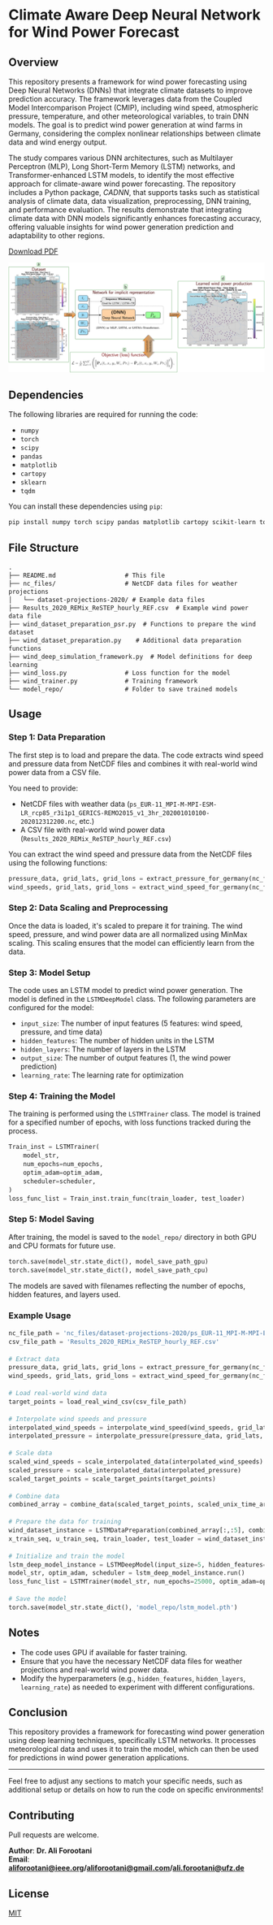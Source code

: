 

# Climate Aware Deep Neural Network for Wind Power Forecast

## Overview


This repository presents a framework for wind power forecasting using Deep Neural Networks (DNNs) that integrate climate datasets to improve prediction accuracy. The framework leverages data from the Coupled Model Intercomparison Project (CMIP), including wind speed, atmospheric pressure, temperature, and other meteorological variables, to train DNN models. The goal is to predict wind power generation at wind farms in Germany, considering the complex nonlinear relationships between climate data and wind energy output.

The study compares various DNN architectures, such as Multilayer Perceptron (MLP), Long Short-Term Memory (LSTM) networks, and Transformer-enhanced LSTM models, to identify the most effective approach for climate-aware wind power forecasting. The repository includes a Python package, *CADNN*, that supports tasks such as statistical analysis of climate data, data visualization, preprocessing, DNN training, and performance evaluation. The results demonstrate that integrating climate data with DNN models significantly enhances forecasting accuracy, offering valuable insights for wind power generation prediction and adaptability to other regions.



[Download PDF](./CADNN.pdf)

![My Image](./CADNN.jpg)

## Dependencies

The following libraries are required for running the code:

- `numpy`
- `torch`
- `scipy`
- `pandas`
- `matplotlib`
- `cartopy`
- `sklearn`
- `tqdm`

You can install these dependencies using `pip`:

```bash
pip install numpy torch scipy pandas matplotlib cartopy scikit-learn tqdm
```

## File Structure

```
.
├── README.md                   # This file
├── nc_files/                   # NetCDF data files for weather projections
│   └── dataset-projections-2020/ # Example data files
├── Results_2020_REMix_ReSTEP_hourly_REF.csv  # Example wind power data file
├── wind_dataset_preparation_psr.py  # Functions to prepare the wind dataset
├── wind_dataset_preparation.py    # Additional data preparation functions
├── wind_deep_simulation_framework.py  # Model definitions for deep learning
├── wind_loss.py                # Loss function for the model
├── wind_trainer.py             # Training framework
└── model_repo/                 # Folder to save trained models
```

## Usage

### Step 1: Data Preparation

The first step is to load and prepare the data. The code extracts wind speed and pressure data from NetCDF files and combines it with real-world wind power data from a CSV file.

You need to provide:

- NetCDF files with weather data (`ps_EUR-11_MPI-M-MPI-ESM-LR_rcp85_r3i1p1_GERICS-REMO2015_v1_3hr_202001010100-202012312200.nc`, etc.)
- A CSV file with real-world wind power data (`Results_2020_REMix_ReSTEP_hourly_REF.csv`)

You can extract the wind speed and pressure data from the NetCDF files using the following functions:

```python
pressure_data, grid_lats, grid_lons = extract_pressure_for_germany(nc_file_path)
wind_speeds, grid_lats, grid_lons = extract_wind_speed_for_germany(nc_file_path)
```

### Step 2: Data Scaling and Preprocessing

Once the data is loaded, it's scaled to prepare it for training. The wind speed, pressure, and wind power data are all normalized using MinMax scaling. This scaling ensures that the model can efficiently learn from the data.

### Step 3: Model Setup

The code uses an LSTM model to predict wind power generation. The model is defined in the `LSTMDeepModel` class. The following parameters are configured for the model:

- `input_size`: The number of input features (5 features: wind speed, pressure, and time data)
- `hidden_features`: The number of hidden units in the LSTM
- `hidden_layers`: The number of layers in the LSTM
- `output_size`: The number of output features (1, the wind power prediction)
- `learning_rate`: The learning rate for optimization

### Step 4: Training the Model

The training is performed using the `LSTMTrainer` class. The model is trained for a specified number of epochs, with loss functions tracked during the process.

```python
Train_inst = LSTMTrainer(
    model_str,
    num_epochs=num_epochs,
    optim_adam=optim_adam,
    scheduler=scheduler,
)
loss_func_list = Train_inst.train_func(train_loader, test_loader)
```

### Step 5: Model Saving

After training, the model is saved to the `model_repo/` directory in both GPU and CPU formats for future use.

```python
torch.save(model_str.state_dict(), model_save_path_gpu)
torch.save(model_str.state_dict(), model_save_path_cpu)
```

The models are saved with filenames reflecting the number of epochs, hidden features, and layers used.

### Example Usage

```python
nc_file_path = 'nc_files/dataset-projections-2020/ps_EUR-11_MPI-M-MPI-ESM-LR_rcp85_r3i1p1_GERICS-REMO2015_v1_3hr_202001010100-202012312200.nc'
csv_file_path = 'Results_2020_REMix_ReSTEP_hourly_REF.csv'

# Extract data
pressure_data, grid_lats, grid_lons = extract_pressure_for_germany(nc_file_path)
wind_speeds, grid_lats, grid_lons = extract_wind_speed_for_germany(nc_file_path)

# Load real-world wind data
target_points = load_real_wind_csv(csv_file_path)

# Interpolate wind speeds and pressure
interpolated_wind_speeds = interpolate_wind_speed(wind_speeds, grid_lats, grid_lons, target_points)
interpolated_pressure = interpolate_pressure(pressure_data, grid_lats, grid_lons, target_points)

# Scale data
scaled_wind_speeds = scale_interpolated_data(interpolated_wind_speeds)
scaled_pressure = scale_interpolated_data(interpolated_pressure)
scaled_target_points = scale_target_points(target_points)

# Combine data
combined_array = combine_data(scaled_target_points, scaled_unix_time_array, scaled_wind_speeds, scaled_pressure, scaled_wind_power)

# Prepare the data for training
wind_dataset_instance = LSTMDataPreparation(combined_array[:,:5], combined_array[:,5:])
x_train_seq, u_train_seq, train_loader, test_loader = wind_dataset_instance.prepare_data_random(0.05)

# Initialize and train the model
lstm_deep_model_instance = LSTMDeepModel(input_size=5, hidden_features=64, hidden_layers=7, output_size=1, learning_rate=1e-3)
model_str, optim_adam, scheduler = lstm_deep_model_instance.run()
loss_func_list = LSTMTrainer(model_str, num_epochs=25000, optim_adam=optim_adam, scheduler=scheduler).train_func(train_loader, test_loader)

# Save the model
torch.save(model_str.state_dict(), 'model_repo/lstm_model.pth')
```

## Notes

- The code uses GPU if available for faster training.
- Ensure that you have the necessary NetCDF data files for weather projections and real-world wind power data.
- Modify the hyperparameters (e.g., `hidden_features`, `hidden_layers`, `learning_rate`) as needed to experiment with different configurations.

## Conclusion

This repository provides a framework for forecasting wind power generation using deep learning techniques, specifically LSTM networks. It processes meteorological data and uses it to train the model, which can then be used for predictions in wind power generation applications.

---

Feel free to adjust any sections to match your specific needs, such as additional setup or details on how to run the code on specific environments!








## Contributing

Pull requests are welcome.

**Author**: **Dr. Ali Forootani**  
**Email**: **aliforootani@ieee.org/aliforootani@gmail.com/ali.forootani@ufz.de**

## License

[MIT](https://choosealicense.com/licenses/mit/)
